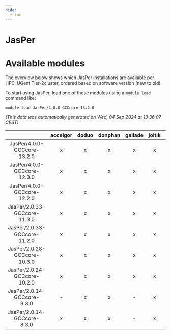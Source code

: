 ```yaml
---
hide:
  - toc
---
```


JasPer
======

# Available modules


The overview below shows which JasPer installations are available per HPC-UGent Tier-2cluster, ordered based on software version (new to old).

To start using JasPer, load one of these modules using a `module load` command like:

```shell
module load JasPer/4.0.0-GCCcore-13.2.0
```

*(This data was automatically generated on Wed, 04 Sep 2024 at 13:36:07 CEST)*  

| |accelgor|doduo|donphan|gallade|joltik|shinx|skitty|
| :---: | :---: | :---: | :---: | :---: | :---: | :---: | :---: |
|JasPer/4.0.0-GCCcore-13.2.0|x|x|x|x|x|x|x|
|JasPer/4.0.0-GCCcore-12.3.0|x|x|x|x|x|x|x|
|JasPer/4.0.0-GCCcore-12.2.0|x|x|x|x|x|-|x|
|JasPer/2.0.33-GCCcore-11.3.0|x|x|x|x|x|x|x|
|JasPer/2.0.33-GCCcore-11.2.0|x|x|x|x|x|-|x|
|JasPer/2.0.28-GCCcore-10.3.0|x|x|x|x|x|-|x|
|JasPer/2.0.24-GCCcore-10.2.0|x|x|x|x|x|-|x|
|JasPer/2.0.14-GCCcore-9.3.0|-|x|x|-|x|-|x|
|JasPer/2.0.14-GCCcore-8.3.0|x|x|x|-|x|-|x|
